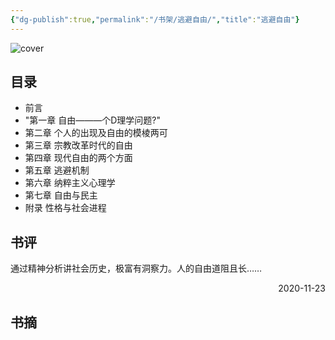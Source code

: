 ```yaml
---
{"dg-publish":true,"permalink":"/书架/逃避自由/","title":"逃避自由"}
---
```



![cover](https://s2.loli.net/2025/10/10/Za1cyEL9Tm2seqC.png)

## 目录


  - 前言
  - "第一章 自由———个D理学问题?"
  - 第二章 个人的出现及自由的模棱两可
  - 第三章 宗教改革时代的自由
  - 第四章 现代自由的两个方面
  - 第五章 逃避机制
  - 第六章 纳粹主义心理学
  - 第七章 自由与民主
  - 附录 性格与社会进程

## 书评

通过精神分析讲社会历史，极富有洞察力。人的自由道阻且长……

<p align="right">2020-11-23</p>

## 书摘